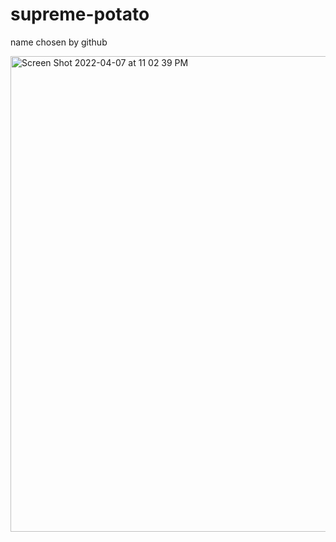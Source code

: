 # supreme-potato

name chosen by github

<img width="761" alt="Screen Shot 2022-04-07 at 11 02 39 PM" src="https://user-images.githubusercontent.com/7016669/162374262-ecdee090-3231-4f42-9f6e-ac6debc0f398.png">

